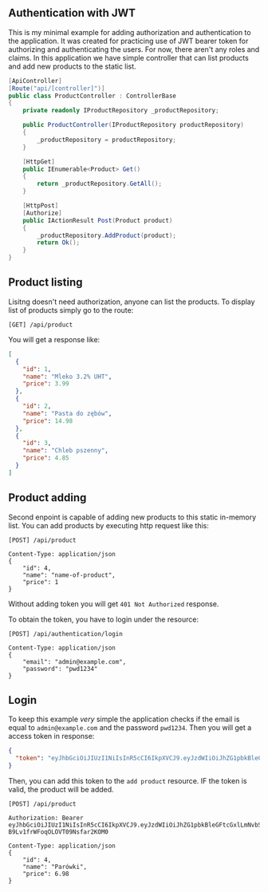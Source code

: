## Authentication with JWT 

This is my minimal example for adding authorization and authentication to the application. It was created for practicing use of JWT bearer token for authorizing and authenticating the users. For now, there aren't any roles and claims. In this application we have simple controller that can list products and add new products to the static list.

```c#
[ApiController]
[Route("api/[controller]")]
public class ProductController : ControllerBase
{
    private readonly IProductRepository _productRepository;

    public ProductController(IProductRepository productRepository)
    {
        _productRepository = productRepository;
    }

    [HttpGet]
    public IEnumerable<Product> Get()
    {
        return _productRepository.GetAll();
    }

    [HttpPost]
    [Authorize]
    public IActionResult Post(Product product)
    {
        _productRepository.AddProduct(product);
        return Ok();
    }
}
```

## Product listing
Lisitng doesn't need authorization, anyone can list the products. To display list of products simply go to the route:

```
[GET] /api/product
```

You will get a response like:
```json
[
  {
    "id": 1,
    "name": "Mleko 3.2% UHT",
    "price": 3.99
  },
  {
    "id": 2,
    "name": "Pasta do zębów",
    "price": 14.98
  },
  {
    "id": 3,
    "name": "Chleb pszenny",
    "price": 4.85
  }
]
```

## Product adding
Second enpoint is capable of adding new products to this static in-memory list. You can add products by executing http request like this:
```
[POST] /api/product

Content-Type: application/json
{
    "id": 4,
    "name": "name-of-product",
    "price": 1
}
```

Without adding token you will get `401 Not Authorized` response.

To obtain the token, you have to login under the resource:
```
[POST] /api/authentication/login

Content-Type: application/json
{
    "email": "admin@example.com",
    "password": "pwd1234"
}
```

## Login
To keep this example *very* simple the application checks if the email is equal to `admin@example.com` and the password `pwd1234`. Then you will get a access token in response:

```json
{
  "token": "eyJhbGciOiJIUzI1NiIsInR5cCI6IkpXVCJ9.eyJzdWIiOiJhZG1pbkBleGFtcGxlLmNvbSIsImp0aSI6ImU0OTBjZDlkLWMzN2ItNGUwMC04YTdlLTliNTI3NWNlMzU5OSIsImVtYWlsIjoiYWRtaW5AZXhhbXBsZS5jb20iLCJ1aWQiOiIzYzExNThjZS0yNDU3LTQwNTgtOWQ3MS1jMmM0ZDQxMTQ0ZmUiLCJodHRwOi8vc2NoZW1hcy5taWNyb3NvZnQuY29tL3dzLzIwMDgvMDYvaWRlbnRpdHkvY2xhaW1zL3JvbGUiOiJhZG1pbiIsImV4cCI6MTY1OTc4ODk5NSwiaXNzIjoiand0LXRva2VuLWV4YW1wbGUiLCJhdWQiOiJqd3QtdG9rZW4tYXVkaWVuY2UifQ.IAymu-R3VPObxsiVTVSgEZd66bDy6inTClfI9wHRpts"
}
```

Then, you can add this token to the `add product` resource. IF the token is valid, the product will be added.

```
[POST] /api/product

Authorization: Bearer eyJhbGciOiJIUzI1NiIsInR5cCI6IkpXVCJ9.eyJzdWIiOiJhZG1pbkBleGFtcGxlLmNvbSIsImp0aSI6IjgwOWMxZjM5LWMxY2UtNGMwZC1hZjBmLWRhODRmNmIyNzIzNiIsImVtYWlsIjoiYWRtaW5AZXhhbXBsZS5jb20iLCJ1aWQiOiI4MTk5YjExMC0yMGRjLTRmODItODg4Yy01MzIxZmNhOTI3NjMiLCJodHRwOi8vc2NoZW1hcy5taWNyb3NvZnQuY29tL3dzLzIwMDgvMDYvaWRlbnRpdHkvY2xhaW1zL3JvbGUiOiJhZG1pbiIsImV4cCI6MTY1OTc4ODQwNCwiaXNzIjoiand0LXRva2VuLWV4YW1wbGUiLCJhdWQiOiJqd3QtdG9rZW4tYXVkaWVuY2UifQ.TXFzPiBoiTcFtW-B9Lv1frWFoqOLOVT09Nsfar2KOM0

Content-Type: application/json
{
    "id": 4,
    "name": "Parówki",
    "price": 6.98
}
```
